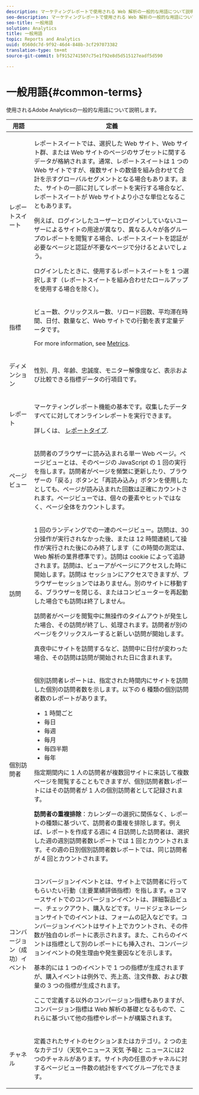 ```yaml
---
description: マーケティングレポートで使用される Web 解析の一般的な用語について説明します。
seo-description: マーケティングレポートで使用される Web 解析の一般的な用語について説明します。
seo-title: 一般用語
solution: Analytics
title: 一般用語
topic: Reports and Analytics
uuid: 0560dc7d-9f92-46d4-848b-3cf297073382
translation-type: tm+mt
source-git-commit: bf9152741507c75e1f92e8d5d515127eadf5d590

---
```



# 一般用語{#common-terms}

使用されるAdobe Analyticsの一般的な用語について説明します。

<table id="table_58F5D292485F45F9902B372E4E1E3103"> 
 <thead> 
  <tr> 
   <th colname="col1" class="entry"> 用語 </th> 
   <th colname="col2" class="entry"> 定義 </th> 
  </tr> 
 </thead>
 <tbody> 
  <tr> 
   <td colname="col1"> <p> レポートスイート </p> </td> 
   <td colname="col2"> <p>レポートスイートでは、選択した Web サイト、Web サイト群、または Web サイトのページのサブセットに関するデータが格納されます。通常、レポートスイートは 1 つの Web サイトですが、複数サイトの数値を組み合わせて合計を示すグローバルセグメントとなる場合もあります。また、サイトの一部に対してレポートを実行する場合など、レポートスイートが Web サイトより小さな単位となることもあります。 </p> <p>例えば、ログインしたユーザーとログインしていないユーザーによるサイトの用途が異なり、異なる人々が各グループのレポートを閲覧する場合、レポートスイートを認証が必要なページと認証が不要なページで分けるとよいでしょう。 </p> <p>ログインしたときに、使用するレポートスイートを 1 つ選択します（レポートスイートを組み合わせたロールアップを使用する場合を除く）。 </p> </td> 
  </tr> 
  <tr> 
   <td> <p>指標 </p> </td> 
   <td> <p>ビュー数、クリックスルー数、リロード回数、平均滞在時間、日付、数量など、Web サイトでの行動を表す定量データです。 </p> <p>For more information, see <a scope="local" href="../../../analyze/reports-analytics/metrics.md#concept_EB00207C07BD4481AB116E62EC24E686" type="concept" format="dita"> Metrics</a>. </p> </td> 
  </tr> 
  <tr> 
   <td> <p> ディメンション </p> </td> 
   <td> <p>性別、月、年齢、忠誠度、モニター解像度など、表示および比較できる指標データの行項目です。 </p> </td> 
  </tr> 
  <tr> 
   <td> <p> レポート </p> </td> 
   <td> <p>マーケティングレポート機能の基本です。収集したデータすべてに対してオンラインレポートを実行できます。 </p> <p>詳しくは、    <a href="../../../analyze/reports-analytics/reports.md#concept_54DA0D426E2B49F3BF0E707FE83932A6" type="concept" format="dita" scope="local"> レポートタイプ</a>. </p> </td> 
  </tr> 
  <tr> 
   <td> <p> ページビュー </p> </td> 
   <td> <p>訪問者のブラウザーに読み込まれる単一 Web ページ。ページビューとは、そのページの JavaScript の 1 回の実行を指します。訪問者がページを頻繁に更新したり、ブラウザーの「<span class="uicontrol">戻る</span>」ボタンと「<span class="uicontrol">再読み込み</span>」ボタンを使用したとしても、ページが読み込まれた回数は正確にカウントされます。ページビューでは、個々の要素やヒットではなく、ページ全体をカウントします。 </p> </td> 
  </tr> 
  <tr> 
   <td> <p>訪問 </p> </td> 
   <td> <p>1 回のランディングでの一連のページビュー。訪問は、30 分操作が実行されなかった後、または 12 時間連続して操作が実行された後にのみ終了します（この時間の測定は、Web 解析の業界標準です）。訪問は cookie によって追跡されます。訪問は、ビューアがページにアクセスした時に開始します。訪問は<span class="term"> セッション</span>にアクセスできますが、ブラウザーセッションではありません。別のサイトに移動する、ブラウザーを閉じる、またはコンピューターを再起動した場合でも訪問は終了しません。 </p> <p> 訪問者がページを閲覧中に無操作のタイムアウトが発生した場合、その訪問が終了し、処理されます。訪問者が別のページをクリックスルーすると新しい訪問が開始します。 </p> <p>真夜中にサイトを訪問するなど、訪問中に日付が変わった場合、その訪問は訪問が開始された日に含まれます。 </p> </td> 
  </tr> 
  <tr> 
   <td> <p> 個別訪問者 </p> </td> 
   <td> <p>個別訪問者レポートは、指定された時間内にサイトを訪問した個別の訪問者数を示します。以下の 6 種類の個別訪問者数のレポートがあります。 </p> 
    <ul id="ul_863B8DE8B9E74DE4A93C2C2931EEFB6D"> 
     <li id="li_21C835B71EF64B4DA821B674416C8B85">1 時間ごと </li> 
     <li id="li_36A498AE7D7A455C8DEB3AA0F025B597">毎日 </li> 
     <li id="li_30F26F8DAC664E1FA823B7BDDB7B0F8B">毎週 </li> 
     <li id="li_09263F6B1E114A8DB477793B560A0417">毎月 </li> 
     <li id="li_A0B2CA3D44564045B02B55AF6E392F76">毎四半期 </li> 
     <li id="li_296BC5B02921460690F35128B1192800">毎年 </li> 
    </ul> <p>指定期間内に 1 人の訪問者が複数回サイトに来訪して複数ページを閲覧することもできますが、個別訪問者数レポートにはその訪問者が 1 人の個別訪問者として記録されます。 </p> <p> <b>訪問者の重複排除</b>：カレンダーの選択に関係なく、レポートの種類に基づいて、訪問者の重複を排除します。例えば、レポートを作成する週に 4 日訪問した訪問者は、選択した週の<span class="wintitle">週別訪問者数レポート</span>では 1 回とカウントされます。その週の<span class="wintitle">日別個別訪問者数レポート</span>では、同じ訪問者が 4 回とカウントされます。 </p> </td> 
  </tr> 
  <tr> 
   <td> <p>コンバージョン（成功）イベント </p> </td> 
   <td> <p>コンバージョンイベントとは、サイト上で訪問者に行ってもらいたい行動（主要業績評価指標）を指します。e コマースサイトでのコンバージョンイベントは、詳細製品ビュー、チェックアウト、購入などです。リードジェネレーションサイトでのイベントは、フォームの記入などです。コンバージョンイベントはサイト上でカウントされ、その件数が独自のレポートに表示されます。また、これらのイベントは指標として別のレポートにも挿入され、コンバージョンイベントの発生理由や発生要因などを示します。 </p> <p>基本的には 1 つのイベントで 1 つの指標が生成されますが、購入イベントは例外で、売上高、注文件数、および数量の 3 つの指標が生成されます。 </p> <p>ここで定義する以外のコンバージョン指標もありますが、コンバージョン指標は Web 解析の基礎となるもので、これらに基づいて他の指標やレポートが構築されます。 </p> </td> 
  </tr> 
  <tr> 
   <td> <p>チャネル </p> </td> 
   <td> <p> 定義されたサイトのセクションまたはカテゴリ。2 つの主なカテゴリ（天気やニュース<span class="term"> 天気</span> 予報と <span class="term"> ニュース</span>には2つのチャネルがあります。サイト内の任意のチャネルに対するページビュー件数の統計をすべてグループ化できます。 </p> </td> 
  </tr> 
 </tbody> 
</table>

